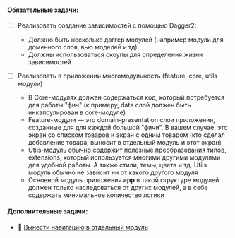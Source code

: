 #### Обязательные задачи:

- [ ] Реализовать создание зависимостей c помощью Dagger2:
    - Должно быть несколько даггер модулей (например модули для доменного слоя, вью моделей и тд)
    - Должны использоваться скоупы для определения жизни зависимостей

- [ ] Реализовать в приложении многомодульность (feature, core, utils модули)
    - В Сore-модулях должен содержаться код, который потребуется для работы "фич" (к примеру, data слой должен быть инкапсулирован в core-модуле)
    - Feature-модули — это domain-presentation слои приложения, созданные для для каждой большой "фичи". В вашем случае, это экран со списком товаров и экран с одним товаром (кто сделал добавление товара, выносит в отдельный модуль и этот экран)
    - Utils-модуль обычно содержит полезные преобразования типов, extensions, который используется многими другими модулями для удобной работы. А также стили, темы, цвета и тд. Utils модуль обычно не зависит ни от какого другого модуля
    - Основной модуль приложения **app** в такой структуре модулей должен только наследоваться от других модулей, а в себе содержать минимальное количество логики



#### Дополнительные задачи:
- 💎 [Вынести навигацию в отдельный модуль](https://gitlab.ozon.dev/android/classroom-2/homework-3/-/issues/2)
